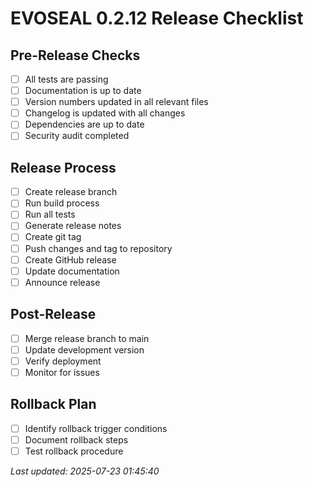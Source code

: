 # EVOSEAL 0.2.12 Release Checklist

## Pre-Release Checks
- [ ] All tests are passing
- [ ] Documentation is up to date
- [ ] Version numbers updated in all relevant files
- [ ] Changelog is updated with all changes
- [ ] Dependencies are up to date
- [ ] Security audit completed

## Release Process
- [ ] Create release branch
- [ ] Run build process
- [ ] Run all tests
- [ ] Generate release notes
- [ ] Create git tag
- [ ] Push changes and tag to repository
- [ ] Create GitHub release
- [ ] Update documentation
- [ ] Announce release

## Post-Release
- [ ] Merge release branch to main
- [ ] Update development version
- [ ] Verify deployment
- [ ] Monitor for issues

## Rollback Plan
- [ ] Identify rollback trigger conditions
- [ ] Document rollback steps
- [ ] Test rollback procedure

*Last updated: 2025-07-23 01:45:40*
